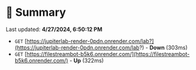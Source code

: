 # 📖 Summary
Last updated: **4/27/2024, 6:50:12 PM**

- `GET` [https://jupiterlab-render-0pdn.onrender.com/lab?](https://jupiterlab-render-0pdn.onrender.com/lab?) - **Down** (303ms)
- `GET` [https://filestreambot-b5k6.onrender.com/](https://filestreambot-b5k6.onrender.com/) - **Up** (322ms)
